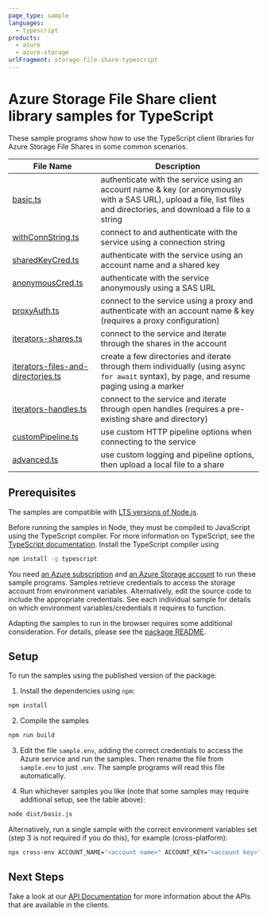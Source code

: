```yaml
---
page_type: sample
languages:
  - typescript
products:
  - azure
  - azure-storage
urlFragment: storage-file-share-typescript
---
```


# Azure Storage File Share client library samples for TypeScript

These sample programs show how to use the TypeScript client libraries for Azure Storage File Shares in some common scenarios.

| **File Name**                                                         | **Description**                                                                                                                                                       |
| --------------------------------------------------------------------- | --------------------------------------------------------------------------------------------------------------------------------------------------------------------- |
| [basic.ts][basic]                                                     | authenticate with the service using an account name & key (or anonymously with a SAS URL), upload a file, list files and directories, and download a file to a string |
| [withConnString.ts][withconnstring]                                   | connect to and authenticate with the service using a connection string                                                                                                |
| [sharedKeyCred.ts][sharedkeycred]                                     | authenticate with the service using an account name and a shared key                                                                                                  |
| [anonymousCred.ts][anonymouscred]                                     | authenticate with the service anonymously using a SAS URL                                                                                                             |
| [proxyAuth.ts][proxyauth]                                             | connect to the service using a proxy and authenticate with an account name & key (requires a proxy configuration)                                                     |
| [iterators-shares.ts][iterators-shares]                               | connect to the service and iterate through the shares in the account                                                                                                  |
| [iterators-files-and-directories.ts][iterators-files-and-directories] | create a few directories and iterate through them individually (using async `for await` syntax), by page, and resume paging using a marker                            |
| [iterators-handles.ts][iterators-handles]                             | connect to the service and iterate through open handles (requires a pre-existing share and directory)                                                                 |
| [customPipeline.ts][custompipeline]                                   | use custom HTTP pipeline options when connecting to the service                                                                                                       |
| [advanced.ts][advanced]                                               | use custom logging and pipeline options, then upload a local file to a share                                                                                          |

## Prerequisites

The samples are compatible with [LTS versions of Node.js](https://nodejs.org/about/releases/).

Before running the samples in Node, they must be compiled to JavaScript using the TypeScript compiler. For more information on TypeScript, see the [TypeScript documentation][typescript]. Install the TypeScript compiler using

```bash
npm install -g typescript
```

You need [an Azure subscription][freesub] and [an Azure Storage account][azstorage] to run these sample programs. Samples retrieve credentials to access the storage account from environment variables. Alternatively, edit the source code to include the appropriate credentials. See each individual sample for details on which environment variables/credentials it requires to function.

Adapting the samples to run in the browser requires some additional consideration. For details, please see the [package README][package].

## Setup

To run the samples using the published version of the package:

1. Install the dependencies using `npm`:

```bash
npm install
```

2. Compile the samples

```bash
npm run build
```

3. Edit the file `sample.env`, adding the correct credentials to access the Azure service and run the samples. Then rename the file from `sample.env` to just `.env`. The sample programs will read this file automatically.

4. Run whichever samples you like (note that some samples may require additional setup, see the table above):

```bash
node dist/basic.js
```

Alternatively, run a single sample with the correct environment variables set (step 3 is not required if you do this), for example (cross-platform):

```bash
npx cross-env ACCOUNT_NAME="<account name>" ACCOUNT_KEY="<account key>" node dist/basic.js
```

## Next Steps

Take a look at our [API Documentation][apiref] for more information about the APIs that are available in the clients.

[basic]: https://github.com/Azure/azure-sdk-for-js/tree/main/sdk/storage/storage-file-share/samples/typescript/src/basic.ts
[proxyauth]: https://github.com/Azure/azure-sdk-for-js/tree/main/sdk/storage/storage-file-share/samples/typescript/src/proxyAuth.ts
[withconnstring]: https://github.com/Azure/azure-sdk-for-js/tree/main/sdk/storage/storage-file-share/samples/typescript/src/withConnString.ts
[iterators-files-and-directories]: https://github.com/Azure/azure-sdk-for-js/tree/main/sdk/storage/storage-file-share/samples/typescript/src/iterators-files-and-directories.ts
[sharedkeycred]: https://github.com/Azure/azure-sdk-for-js/tree/main/sdk/storage/storage-file-share/samples/typescript/src/sharedKeyCred.ts
[anonymouscred]: https://github.com/Azure/azure-sdk-for-js/tree/main/sdk/storage/storage-file-share/samples/typescript/src/anonymousCred.ts
[iterators-handles]: https://github.com/Azure/azure-sdk-for-js/tree/main/sdk/storage/storage-file-share/samples/typescript/src/iterators-handles.ts
[custompipeline]: https://github.com/Azure/azure-sdk-for-js/tree/main/sdk/storage/storage-file-share/samples/typescript/src/customPipeline.ts
[advanced]: https://github.com/Azure/azure-sdk-for-js/tree/main/sdk/storage/storage-file-share/samples/typescript/src/advanced.ts
[iterators-shares]: https://github.com/Azure/azure-sdk-for-js/tree/main/sdk/storage/storage-file-share/samples/typescript/src/iterators-shares.ts
[apiref]: https://docs.microsoft.com/javascript/api/@azure/storage-file-share
[azstorage]: https://docs.microsoft.com/azure/storage/common/storage-account-overview
[freesub]: https://azure.microsoft.com/free/
[package]: https://github.com/Azure/azure-sdk-for-js/tree/main/sdk/storage/storage-file-share/README.md
[typescript]: https://www.typescriptlang.org/docs/home.html
